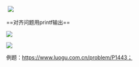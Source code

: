 ​	![](D:\软件\Typora\notebook\Imagine\T&W相关\对齐问题.png)

==对齐问题用printf输出==

![](D:\软件\Typora\notebook\Imagine\T&W相关\对齐问题2.png)

![](D:\软件\Typora\notebook\Imagine\T&W相关\对齐问题3.png)

例题：https://www.luogu.com.cn/problem/P1443；